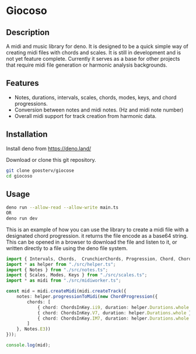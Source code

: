 # Giocoso

## Description
A midi and music library for deno. It is designed to be a quick simple way of creating midi files with chords and scales. It is still in development and is not yet feature complete.
Currently it serves as a base for other projects that require midi file generation or harmonic analysis backgrounds.

## Features
- Notes, durations, intervals, scales, chords, modes, keys, and chord progressions.
- Conversion between notes and midi notes. (Hz and midi note number)
- Overall midi support for track creation from harmonic data.


## Installation

Install deno from https://deno.land/


Download or clone this git repository.

```bash
git clone goosterv/giocose
cd giocoso
```

## Usage

```bash
deno run --allow-read --allow-write main.ts
OR 
deno run dev
```

This is an example of how you can use the library to create a midi file with a designated chord progression. it returns the file encode as a base64 string. This can be opened in a browser to download the file and listen to it, or written directly to a file using the deno file system.

```ts
import { Intervals, Chords,  CrunchierChords, Progression, Chord, ChordsInKey, ChordProgression } from "./src/chords.ts";
import * as helper from "./src/helper.ts";
import { Notes } from "./src/notes.ts";
import { Scales, Modes, Keys } from "./src/scales.ts";
import * as midi from "./src/midiworker.ts";

const mid = midi.createMidi(midi.createTrack({
	notes: helper.progressionToMidi(new ChordProgression({
		chords: [
			{ chord: ChordsInKey.ii9, duration: helper.Durations.whole },
			{ chord: ChordsInKey.V7, duration: helper.Durations.whole },
            { chord: ChordsInKey.IM7, duration: helper.Durations.whole },
		]
	}, Notes.E3))
}));

console.log(mid);
```